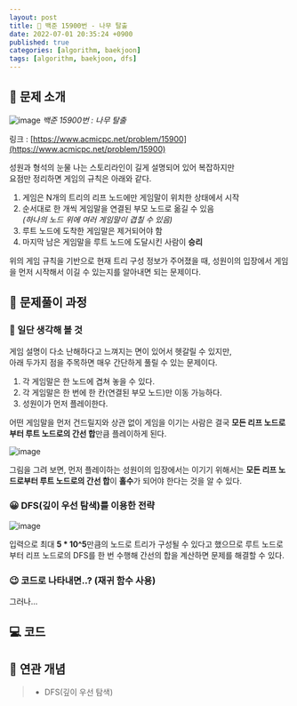 ```yaml
---
layout: post
title: 📄 백준 15900번 - 나무 탈출
date: 2022-07-01 20:35:24 +0900
published: true
categories: [algorithm, baekjoon]
tags: [algorithm, baekjoon, dfs]
---
```


## **📄 문제 소개**

![image](https://user-images.githubusercontent.com/6462456/176881203-d81195ea-a4a8-4bdb-9f63-1ebe12aeb202.png)
_백준 15900번 : 나무 탈출_

링크 : [https://www.acmicpc.net/problem/15900](https://www.acmicpc.net/problem/15900)

성원과 형석의 눈물 나는 스토리라인이 길게 설명되어 있어 복잡하지만  
요점만 정리하면 게임의 규칙은 아래와 같다.  

1. 게임은 N개의 트리의 리프 노드에만 게임말이 위치한 상태에서 시작
2. 순서대로 한 개씩 게임말을 연결된 부모 노드로 옮길 수 있음  
_(하나의 노드 위에 여러 게임말이 겹칠 수 있음)_
3. 루트 노드에 도착한 게임말은 제거되어야 함
4. 마지막 남은 게임말을 루트 노드에 도달시킨 사람이 **승리**

위의 게임 규칙을 기반으로 현재 트리 구성 정보가 주어졌을 때, 성원이의
입장에서 게임을 먼저 시작해서 이길 수 있는지를 알아내면 되는 문제이다.  

## **📗 문제풀이 과정**

### **🧐 일단 생각해 볼 것**

게임 설명이 다소 난해하다고 느껴지는 면이 있어서 헷갈릴 수 있지만,  
아래 두가지 점을 주목하면 매우 간단하게 풀릴 수 있는 문제이다.  

1. 각 게임말은 한 노드에 겹쳐 놓을 수 있다.
2. 각 게임말은 한 번에 한 칸(연결된 부모 노드)만 이동 가능하다.
3. 성원이가 먼저 플레이한다.

어떤 게임말을 먼저 건드릴지와 상관 없이 게임을 이기는 사람은
결국 **모든 리프 노드로부터 루트 노드로의 간선 합**만큼 플레이하게 된다.  

![image](https://user-images.githubusercontent.com/6462456/176888331-8d0f2806-2c62-4daa-b9f0-c18e850415e7.png)

그림을 그려 보면, 먼저 플레이하는 성원이의 입장에서는
이기기 위해서는 **모든 리프 노드로부터 루트 노드로의 간선 합**이
**홀수**가 되어야 한다는 것을 알 수 있다.  

### **😀 DFS(깊이 우선 탐색)를 이용한 전략**

![image](https://user-images.githubusercontent.com/6462456/176888652-3a4ca929-dd52-4fb6-9b88-a8f4c3487b80.png)

입력으로 최대 **5 * 10^5**만큼의 노드로 트리가 구성될 수 있다고 했으므로
루트 노드로부터 리프 노드로의 DFS를 한 번 수행해 간선의 합을 계산하면
문제를 해결할 수 있다.  

### **😉 코드로 나타내면..? (재귀 함수 사용)**

그러나...  

## **💻 코드**

## **📒 연관 개념**

> -   DFS(깊이 우선 탐색)